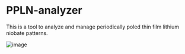 # PPLN-analyzer
This is a tool to analyze and manage periodically poled thin film lithium niobate patterns.


![image](https://github.com/user-attachments/assets/ac4210f2-ba2f-44f3-aecf-cf270fe18384)
